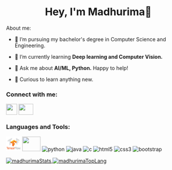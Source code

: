 <h1 align="center">Hey, I'm Madhurima👋</h1>

About me:

- 🔭 I’m pursuing my bachelor's degree in Computer Science and Engineering.

- 🌱 I’m currently learning **Deep learning and Computer Vision.**

- 💬 Ask me about **AI/ML, Python.** Happy to help!

- 🧐 Curious to learn anything new.


<p align="left">
<h3 align="left">Connect with me:</h3>
 </a><a href="https://www.linkedin.com/in/madhurima01/" target="blank"><img align="center" src="https://cdn1.iconfinder.com/data/icons/social-media-rounded-corners/512/Rounded_Linkedin2_svg-512.png" alt="" height="30" width="30" /></a>
<a href="https://rmadhurima99@gmail.com" target="blank"><img align="center" src="https://cdn.jsdelivr.net/npm/simple-icons@3.0.1/icons/gmail.svg" alt="" height="30" width="40" /></a>

</p>

<h3 align="left">Languages and Tools:</h3>
<p align="left"> 
 <img height="40" src="https://raw.githubusercontent.com/github/explore/80688e429a7d4ef2fca1e82350fe8e3517d3494d/topics/tensorflow/tensorflow.png">
 <img src="https://upload.wikimedia.org/wikipedia/commons/a/a7/React-icon.svg" width="50" height="40">
 <img src="https://devicons.github.io/devicon/devicon.git/icons/python/python-original.svg" alt="python" width="40" height="35"/> 
 <img src="https://devicons.github.io/devicon/devicon.git/icons/java/java-original-wordmark.svg" alt="java" width="40" height="40"/>
 <img src="https://devicons.github.io/devicon/devicon.git/icons/c/c-original.svg" alt="c" width="35" height="40"/> 
 <img src="https://devicons.github.io/devicon/devicon.git/icons/html5/html5-original-wordmark.svg" alt="html5" width="40" height="35"/>
 <img src="https://devicons.github.io/devicon/devicon.git/icons/css3/css3-original-wordmark.svg" alt="css3" width="40" height="35"/> 
 <img src="https://devicons.github.io/devicon/devicon.git/icons/bootstrap/bootstrap-plain.svg" alt="bootstrap" width="40" height="35"/>
 </p>

<a href="">
  <img align="center" src="https://github-readme-stats.vercel.app/api?username=madhurima99&show_icons=true&theme=cobalt" alt="madhurimaStats"/>
</a>
<a href="">
  <img align="center" src="https://github-readme-stats.vercel.app/api/top-langs/?username=madhurima99&layout=compact&theme=cobalt" alt="madhurimaTopLang"/>
</a>


